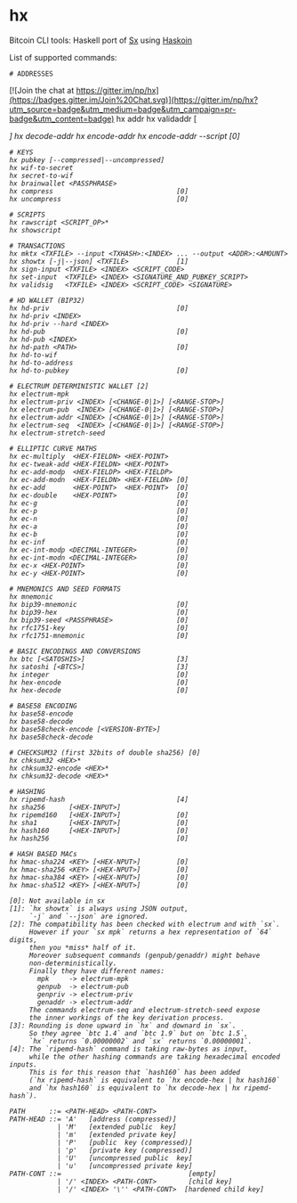 hx
==

Bitcoin CLI tools: Haskell port of [Sx](https://github.com/spesmilo/sx) using [Haskoin](https://github.com/haskoin/haskoin)

List of supported commands:

    # ADDRESSES

[![Join the chat at https://gitter.im/np/hx](https://badges.gitter.im/Join%20Chat.svg)](https://gitter.im/np/hx?utm_source=badge&utm_medium=badge&utm_campaign=pr-badge&utm_content=badge)
    hx addr
    hx validaddr [<ADDRESS>]
    hx decode-addr
    hx encode-addr
    hx encode-addr --script                   [0]

    # KEYS
    hx pubkey [--compressed|--uncompressed]
    hx wif-to-secret
    hx secret-to-wif
    hx brainwallet <PASSPHRASE>
    hx compress                               [0]
    hx uncompress                             [0]

    # SCRIPTS
    hx rawscript <SCRIPT_OP>*
    hx showscript

    # TRANSACTIONS
    hx mktx <TXFILE> --input <TXHASH>:<INDEX> ... --output <ADDR>:<AMOUNT>
    hx showtx [-j|--json] <TXFILE>            [1]
    hx sign-input <TXFILE> <INDEX> <SCRIPT_CODE>
    hx set-input  <TXFILE> <INDEX> <SIGNATURE_AND_PUBKEY_SCRIPT>
    hx validsig   <TXFILE> <INDEX> <SCRIPT_CODE> <SIGNATURE>

    # HD WALLET (BIP32)
    hx hd-priv                                [0]
    hx hd-priv <INDEX>
    hx hd-priv --hard <INDEX>
    hx hd-pub                                 [0]
    hx hd-pub <INDEX>
    hx hd-path <PATH>                         [0]
    hx hd-to-wif
    hx hd-to-address
    hx hd-to-pubkey                           [0]

    # ELECTRUM DETERMINISTIC WALLET [2]
    hx electrum-mpk
    hx electrum-priv <INDEX> [<CHANGE-0|1>] [<RANGE-STOP>]
    hx electrum-pub  <INDEX> [<CHANGE-0|1>] [<RANGE-STOP>]
    hx electrum-addr <INDEX> [<CHANGE-0|1>] [<RANGE-STOP>]
    hx electrum-seq  <INDEX> [<CHANGE-0|1>] [<RANGE-STOP>]
    hx electrum-stretch-seed

    # ELLIPTIC CURVE MATHS
    hx ec-multiply  <HEX-FIELDN> <HEX-POINT>
    hx ec-tweak-add <HEX-FIELDN> <HEX-POINT>
    hx ec-add-modp  <HEX-FIELDP> <HEX-FIELDP>
    hx ec-add-modn  <HEX-FIELDN> <HEX-FIELDN> [0]
    hx ec-add       <HEX-POINT>  <HEX-POINT>  [0]
    hx ec-double    <HEX-POINT>               [0]
    hx ec-g                                   [0]
    hx ec-p                                   [0]
    hx ec-n                                   [0]
    hx ec-a                                   [0]
    hx ec-b                                   [0]
    hx ec-inf                                 [0]
    hx ec-int-modp <DECIMAL-INTEGER>          [0]
    hx ec-int-modn <DECIMAL-INTEGER>          [0]
    hx ec-x <HEX-POINT>                       [0]
    hx ec-y <HEX-POINT>                       [0]

    # MNEMONICS AND SEED FORMATS
    hx mnemonic
    hx bip39-mnemonic                         [0]
    hx bip39-hex                              [0]
    hx bip39-seed <PASSPHRASE>                [0]
    hx rfc1751-key                            [0]
    hx rfc1751-mnemonic                       [0]

    # BASIC ENCODINGS AND CONVERSIONS
    hx btc [<SATOSHIS>]                       [3]
    hx satoshi [<BTCS>]                       [3]
    hx integer                                [0]
    hx hex-encode                             [0]
    hx hex-decode                             [0]

    # BASE58 ENCODING
    hx base58-encode
    hx base58-decode
    hx base58check-encode [<VERSION-BYTE>]
    hx base58check-decode

    # CHECKSUM32 (first 32bits of double sha256) [0]
    hx chksum32 <HEX>*
    hx chksum32-encode <HEX>*
    hx chksum32-decode <HEX>*

    # HASHING
    hx ripemd-hash                            [4]
    hx sha256      [<HEX-INPUT>]
    hx ripemd160   [<HEX-INPUT>]              [0]
    hx sha1        [<HEX-INPUT>]              [0]
    hx hash160     [<HEX-INPUT>]              [0]
    hx hash256                                [0]

    # HASH BASED MACs
    hx hmac-sha224 <KEY> [<HEX-NPUT>]         [0]
    hx hmac-sha256 <KEY> [<HEX-NPUT>]         [0]
    hx hmac-sha384 <KEY> [<HEX-NPUT>]         [0]
    hx hmac-sha512 <KEY> [<HEX-NPUT>]         [0]

    [0]: Not available in sx
    [1]: `hx showtx` is always using JSON output,
         `-j` and `--json` are ignored.
    [2]: The compatibility has been checked with electrum and with `sx`.
         However if your `sx mpk` returns a hex representation of `64` digits,
         then you *miss* half of it.
         Moreover subsequent commands (genpub/genaddr) might behave
         non-deterministically.
         Finally they have different names:
           mpk     -> electrum-mpk
           genpub  -> electrum-pub
           genpriv -> electrum-priv
           genaddr -> electrum-addr
         The commands electrum-seq and electrum-stretch-seed expose
         the inner workings of the key derivation process.
    [3]: Rounding is done upward in `hx` and downard in `sx`.
         So they agree `btc 1.4` and `btc 1.9` but on `btc 1.5`,
         `hx` returns `0.00000002` and `sx` returns `0.00000001`.
    [4]: The `ripemd-hash` command is taking raw-bytes as input,
         while the other hashing commands are taking hexadecimal encoded inputs.
         This is for this reason that `hash160` has been added
         (`hx ripemd-hash` is equivalent to `hx encode-hex | hx hash160`
         and `hx hash160` is equivalent to `hx decode-hex | hx ripemd-hash`).

    PATH      ::= <PATH-HEAD> <PATH-CONT>
    PATH-HEAD ::= 'A'   [address (compressed)]
                | 'M'   [extended public  key]
                | 'm'   [extended private key]
                | 'P'   [public  key (compressed)]
                | 'p'   [private key (compressed)]
                | 'U'   [uncompressed public  key]
                | 'u'   [uncompressed private key]
    PATH-CONT ::=                                [empty]
                | '/' <INDEX> <PATH-CONT>        [child key]
                | '/' <INDEX> '\'' <PATH-CONT>  [hardened child key]
